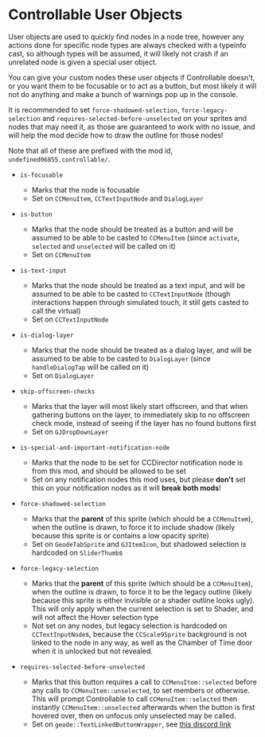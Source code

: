 # Controllable User Objects

User objects are used to quickly find nodes in a node tree, however any actions
done for specific node types are always checked with a typeinfo cast, so
although types will be assumed, it will likely not crash if an unrelated node
is given a special user object.

You can give your custom nodes these user objects if Controllable doesn't, or
you want them to be focusable or to act as a button, but most likely it will
not do anything and make a bunch of warnings pop up in the console.

It is recommended to set `force-shadowed-selection`, `force-legacy-selection`
and `requires-selected-before-unselected` on your sprites and nodes that may
need it, as those are guaranteed to work with no issue, and will help the mod
decide how to draw the outline for those nodes!

Note that all of these are prefixed with the mod id,
`undefined06855.controllable/`.

- `is-focusable`
    - Marks that the node is focusable
    - Set on `CCMenuItem`, `CCTextInputNode` and `DialogLayer`

- `is-button`
    - Marks that the node should be treated as a button and will be assumed to 
    be able to be casted to `CCMenuItem` (since `activate`, `selected` and
    `unselected` will be called on it)
    - Set on `CCMenuItem`

- `is-text-input`
    - Marks that the node should be treated as a text input, and will be assumed
    to be able to be casted to `CCTextInputNode` (though interactions happen
    through simulated touch, it still gets casted to call the virtual)
    - Set on `CCTextInputNode`

- `is-dialog-layer`
    - Marks that the node should be treated as a dialog layer, and will be
    assumed to be able to be casted to `DialogLayer` (since `handleDialogTap`
    will be called on it)
    - Set on `DialogLayer`

- `skip-offscreen-checks`
    - Marks that the layer will most likely start offscreen, and that when
    gathering buttons on the layer, to immediately skip to no offscreen check
    mode, instead of seeing if the layer has no found buttons first
    - Set on `GJDropDownLayer`

- `is-special-and-important-notification-node`
    - Marks that the node to be set for CCDirector notification node is from
    this mod, and should be allowed to be set
    - Set on any notification nodes this mod uses, but please **don't** set this
    on your notification nodes as it will **break both mods**!

- `force-shadowed-selection`
    - Marks that the **parent** of this sprite (which should be a `CCMenuItem`),
    when the outline is drawn, to force it to include shadow (likely because
    this sprite is or contains a low opacity sprite)
    - Set on `GeodeTabSprite` and `GJItemIcon`, but shadowed selection is
    hardcoded on `SliderThumb`s

- `force-legacy-selection`
    - Marks that the **parent** of this sprite (which should be a `CCMenuItem`),
    when the outline is drawn, to force it to be the legacy outline (likely
    because this sprite is either invisible or a shader outline looks ugly).
    This will only apply when the current selection is set to Shader, and will
    not affect the Hover selection type
    - Not set on any nodes, but legacy selection is hardcoded on
    `CCTextInputNode`s, because the `CCScale9Sprite` background is not linked to
    the node in any way, as well as the Chamber of Time door when it is unlocked
    but not revealed.

- `requires-selected-before-unselected`
    - Marks that this button requires a call to `CCMenuItem::selected` before
    any calls to `CCMenuItem::unselected`, to set members or otherwise. This
    will prompt Controllable to call `CCMenuItem::selected` then instantly
    `CCMenuItem::unselected` afterwards when the button is first hovered over,
    then on unfocus only unselected may be called.
    - Set on `geode::TextLinkedButtonWrapper`, see [this discord link](https://discord.com/channels/911701438269386882/911702535373475870/1378456915612270662)

